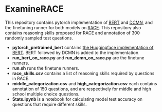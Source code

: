 # ExamineRACE

This repository contains pytorch implementation of [BERT](https://arxiv.org/abs/1810.04805) and [DCMN](https://arxiv.org/abs/1901.09381), and the finetuning runner for both models on [RACE](http://www.qizhexie.com/data/RACE_leaderboard). This repository also contains reasoning skills proposed for RACE and annotation of 300 randomly sampled test questions.

- **pytorch_pretrained_bert** contains [the Huggingface implementation of BERT](https://github.com/huggingface/pytorch-pretrained-BERT). BERT followed by DCMN is added to the implementation. 
- **run_bert_on_race.py** and **run_dcmn_on_race.py** are the finetune runners.
- **run.sh** runs the finetune runners.
- **race_skills.csv** contains a list of reasoning skills required by questions in RACE.
- **middle_categorization.csv** and **high_categorization.csv** each contains annotation of 150 questions, and are respectively for middle and high school multiple choice questions.
- **Stats.ipynb** is a notebook for calculating model test accuracy on questions that require different skills.
